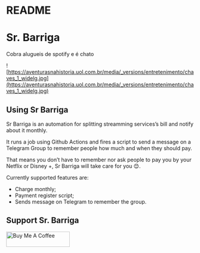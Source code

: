 # README

# Sr. Barriga 

Cobra alugueis de spotify e é chato

![https://aventurasnahistoria.uol.com.br/media/_versions/entretenimento/chaves_1_widelg.jpg](https://aventurasnahistoria.uol.com.br/media/_versions/entretenimento/chaves_1_widelg.jpg)

## Using Sr Barriga

Sr Barriga is an automation for splitting streamming services’s bill and notify about it monthly.

It runs a job using Github Actions and fires a script to send a message on a Telegram Group to remember people how much and when they should pay.

That means you don’t have to remember nor ask people to pay you by your Netflix or Disney +, Sr Barriga will take care for you 😊.

Currently supported features are:

- Charge monthly;
- Payment register script;
- Sends message on Telegram to remember the group.

## Support Sr. Barriga
<a href="https://www.buymeacoffee.com/msouza" target="_blank"><img src="https://cdn.buymeacoffee.com/buttons/default-orange.png" alt="Buy Me A Coffee" height="41" width="170"></a>